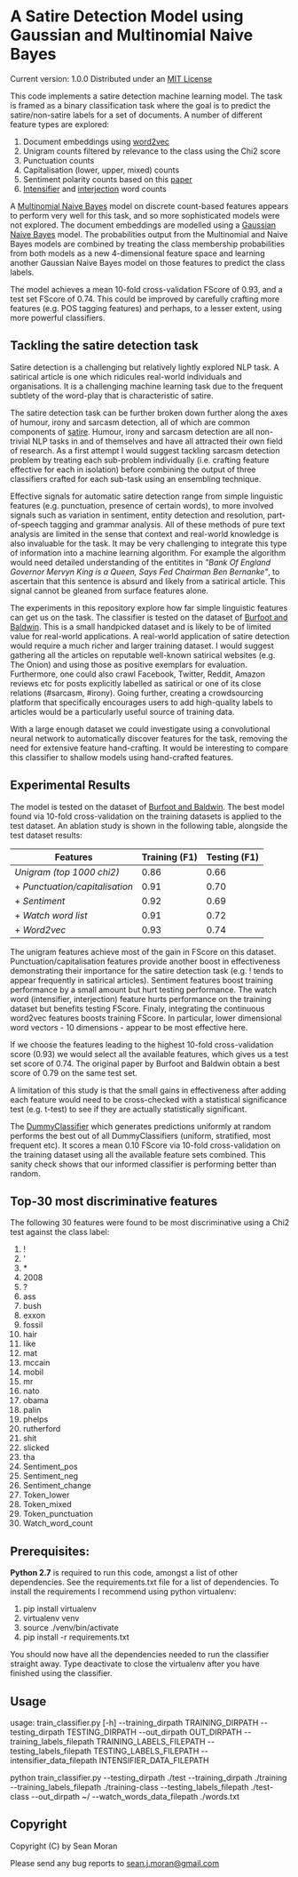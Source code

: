 # A Satire Detection Model using Gaussian and Multinomial Naive Bayes

Current version: 1.0.0 Distributed under an [MIT License](https://opensource.org/licenses/MIT)

This code implements a satire detection machine learning model. The task is framed as a binary classification task where the goal is to predict the satire/non-satire labels for a set of documents.
A number of different feature types are explored:

1. Document embeddings using [word2vec](https://radimrehurek.com/gensim/models/word2vec.html)
2. Unigram counts filtered by relevance to the class using the Chi2 score 
3. Punctuation counts
4. Capitalisation (lower, upper, mixed) counts
5. Sentiment polarity counts based on this [paper](http://www.aclweb.org/anthology/P15-2124)
6. [Intensifier](https://en.wikipedia.org/wiki/Intensifier) and [interjection](http://www.english-grammar-revolution.com/list-of-interjections.html) word counts

A [Multinomial Naive Bayes](http://scikit-learn.org/stable/modules/generated/sklearn.naive_bayes.MultinomialNB.html) model on discrete count-based features appears to perform very well for this task, and so more sophisticated models were not explored. The document embeddings are modelled using a [Gaussian Naive Bayes](http://scikit-learn.org/stable/modules/generated/sklearn.naive_bayes.GaussianNB.html) model. The probabilities output from the Multinomial and Naive Bayes models are combined by treating the class membership probabilities from both models as a new 4-dimensional feature space and learning another Gaussian Naive Bayes model on those features to predict the class labels.

The model achieves a mean 10-fold cross-validation FScore of 0.93, and a test set FScore of 0.74. This could be improved by carefully crafting more features (e.g. POS tagging features) and perhaps, to a lesser extent, using more powerful classifiers.

## Tackling the satire detection task

Satire detection is a challenging but relatively lightly explored NLP task. A satirical article is one which ridicules real-world individuals and organisations. It is a challenging machine learning task due to the frequent subtlety of the word-play that is characteristic of satire.

The satire detection task can be further broken down further along the axes of humour, irony and sarcasm detection, all of which are common components of [satire](https://en.wikipedia.org/wiki/Satire). Humour, irony and sarcasm detection are all non-trivial NLP tasks in and of themselves and have all attracted their own field of research. As a first attempt I would suggest tackling sarcasm detection problem by treating each sub-problem individually (i.e. crafting feature effective for each in isolation) before combining the output of three classifiers crafted for each sub-task using an ensembling technique.

Effective signals for automatic satire detection range from simple linguistic features (e.g. punctuation, presence of certain words), to more involved signals such as variation in sentiment, entity detection and resolution, part-of-speech tagging and grammar analysis. All of these methods of pure text analysis are limited in the sense that context and real-world knowledge is also invaluable for the task. It may be very challenging to integrate this type of information into a machine learning algorithm. For example the algorithm would need detailed understanding of the entitites in *"Bank Of England Governor Mervyn King is a
Queen, Says Fed Chairman Ben Bernanke"*, to ascertain that this sentence is absurd and likely from a satirical article. This signal cannot be gleaned from surface features alone.

The experiments in this repository explore how far simple linguistic features can get us on the task. The classifier is tested on the dataset of [Burfoot and Baldwin](http://www.aclweb.org/anthology/P09-2041). This is a small handpicked dataset and is likely to be of limited value for real-world applications. A real-world application of satire detection would require a much richer and larger training dataset. I would suggest gathering all the articles on reputable well-known satirical websites (e.g. The Onion) and using those as positive exemplars for evaluation. Furthermore, one could also crawl Facebook, Twitter, Reddit, Amazon reviews etc for posts explicitly labelled as satirical or one of its close relations (#sarcasm, #irony). Going further, creating a crowdsourcing platform that specifically encourages users to add high-quality labels to articles would be a particularly useful source of training data.

With a large enough dataset we could investigate using a convolutional neural network to automatically discover features for the task, removing the need for extensive feature hand-crafting. It would be interesting to compare this classifier to shallow models using hand-crafted features.

## Experimental Results

The model is tested on the dataset of [Burfoot and Baldwin](http://www.aclweb.org/anthology/P09-2041). The best model found via 10-fold cross-validation on the training datasets is applied to the test dataset. An ablation study is shown in the following table, alongside the test dataset results:

| Features      | Training (F1) | Testing (F1)|
| ------------- | ------------- |-------------|
| *Unigram (top 1000 chi2)*     | 0.86  |  0.66           | 
| + *Punctuation/capitalisation*   | 0.91  | 0.70           |
| + *Sentiment*              | 0.92  |  0.69           |
| + *Watch word list*              | 0.91  | 0.72             |
| + *Word2vec*              |  0.93    |  0.74           |

The unigram features achieve most of the gain in FScore on this dataset. Punctuation/capitalisation features provide another boost in effectiveness demonstrating their importance for the satire detection task (e.g. ! tends to appear frequently in satirical articles). Sentiment features boost training performance by a small amount but hurt testing performance. The watch word (intensifier, interjection) feature hurts performance on the training dataset but benefits testing FScore. Finaly, integrating the continuous word2vec features boosts training FScore. In particular, lower dimensional word vectors - 10 dimensions - appear to be most effective here.

If we choose the features leading to the highest 10-fold cross-validation score (0.93) we would select all the available features, which gives us a test set score of 0.74. The original paper by Burfoot and Baldwin obtain a best score of 0.79 on the same test set.

A limitation of this study is that the small gains in effectiveness after adding each feature would need to be cross-checked with a statistical significance test (e.g. t-test) to see if they are actually statistically significant.

The [DummyClassifier](http://scikit-learn.org/stable/modules/generated/sklearn.dummy.DummyClassifier.html) which generates predictions uniformly at random performs the best out of all DummyClassifiers (uniform, stratified, most frequent etc). It scores a mean 0.10 FScore via 10-fold cross-validation on the training dataset using all the available feature sets combined. This sanity check shows that our informed classifier is performing better than random.

## Top-30 most discriminative features

The following 30 features were found to be most discriminative using a Chi2 test against the class label:

1. !
2. '
3. \*
4. 2008
5. ?
6. ass
7. bush
8. exxon
9. fossil
10. hair
11. like
12. mat
13. mccain
14. mobil
15. mr
16. nato
17. obama
18. palin
19. phelps
20. rutherford
21. shit
22. slicked
23. tha
24. Sentiment_pos
25. Sentiment_neg
26. Sentiment_change
27. Token_lower
28. Token_mixed
29. Token_punctuation
30. Watch_word_count

## Prerequisites:

**Python 2.7** is required to run this code, amongst a list of other dependencies.
See the requirements.txt file for a list of dependencies. To install the requirements I recommend using python virtualenv:

1. pip install virtualenv
2. virtualenv venv
3. source ./venv/bin/activate
4. pip install -r requirements.txt 

You should now have all the dependencies needed to run the classifier straight away. Type deactivate to close the virtualenv after you have finished using the classifier.

## Usage

usage: train_classifier.py [-h] --training_dirpath TRAINING_DIRPATH
                           --testing_dirpath TESTING_DIRPATH --out_dirpath
                           OUT_DIRPATH --training_labels_filepath
                           TRAINING_LABELS_FILEPATH --testing_labels_filepath
                           TESTING_LABELS_FILEPATH --intensifier_data_filepath
                           INTENSIFIER_DATA_FILEPATH
                           
python train_classifier.py --testing_dirpath ./test --training_dirpath ./training --training_labels_filepath ./training-class --testing_labels_filepath ./test-class --out_dirpath ~/ --watch_words_data_filepath ./words.txt

## Copyright

Copyright (C) by Sean Moran

Please send any bug reports to sean.j.moran@gmail.com
